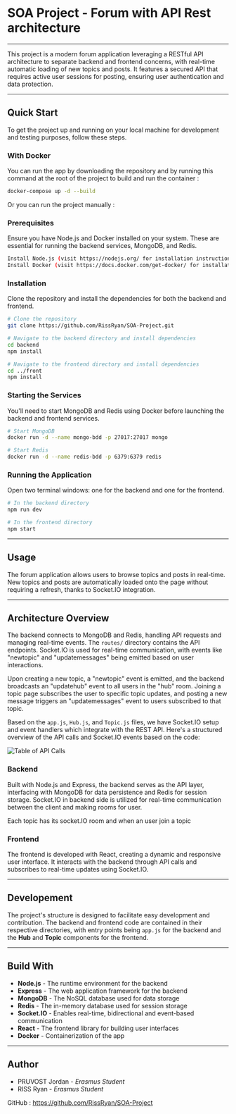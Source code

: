 # SOA Project - Forum with API Rest architecture
---

This project is a modern forum application leveraging a RESTful API architecture to separate backend and frontend concerns, with real-time automatic loading of new topics and posts. It features a secured API that requires active user sessions for posting, ensuring user authentication and data protection.

---
## Quick Start

To get the project up and running on your local machine for development and testing purposes, follow these steps.

### With Docker

You can run the app by downloading the repository and by running this command at the root of the project to build and run the container :  

```bash
docker-compose up -d --build
```

Or you can run the project manually :

### Prerequisites

Ensure you have Node.js and Docker installed on your system. These are essential for running the backend services, MongoDB, and Redis.

```bash
Install Node.js (visit https://nodejs.org/ for installation instructions)
Install Docker (visit https://docs.docker.com/get-docker/ for installation instructions)
```

### Installation

Clone the repository and install the dependencies for both the backend and frontend.

```bash
# Clone the repository
git clone https://github.com/RissRyan/SOA-Project.git

# Navigate to the backend directory and install dependencies
cd backend
npm install

# Navigate to the frontend directory and install dependencies
cd ../front
npm install
```

### Starting the Services

You'll need to start MongoDB and Redis using Docker before launching the backend and frontend services.

```bash
# Start MongoDB
docker run -d --name mongo-bdd -p 27017:27017 mongo

# Start Redis
docker run -d --name redis-bdd -p 6379:6379 redis
```

### Running the Application

Open two terminal windows: one for the backend and one for the frontend.

```bash
# In the backend directory
npm run dev

# In the frontend directory
npm start
```

---
## Usage

The forum application allows users to browse topics and posts in real-time. New topics and posts are automatically loaded onto the page without requiring a refresh, thanks to Socket.IO integration.

---

## Architecture Overview

The backend connects to MongoDB and Redis, handling API requests and managing real-time events. The `routes/` directory contains the API endpoints. Socket.IO is used for real-time communication, with events like "newtopic" and "updatemessages" being emitted based on user interactions.

Upon creating a new topic, a "newtopic" event is emitted, and the backend broadcasts an "updatehub" event to all users in the "hub" room. Joining a topic page subscribes the user to specific topic updates, and posting a new message triggers an "updatemessages" event to users subscribed to that topic.

Based on the `app.js`, `Hub.js`, and `Topic.js` files, we have Socket.IO setup and event handlers which integrate with the REST API. Here's a structured overview of the API calls and Socket.IO events based on the code:

![Table of API Calls](readme_assets/table_routes.png "API Calls")

### Backend

Built with Node.js and Express, the backend serves as the API layer, interfacing with MongoDB for data persistence and Redis for session storage. Socket.IO in backend side is utilized for real-time communication between the client and making rooms for user.

Each topic has its socket.IO room and when an user join a topic   

### Frontend

The frontend is developed with React, creating a dynamic and responsive user interface. It interacts with the backend through API calls and subscribes to real-time updates using Socket.IO.

---
## Developement

The project's structure is designed to facilitate easy development and contribution. The backend and frontend code are contained in their respective directories, with entry points being `app.js` for the backend and the **Hub** and **Topic** components for the frontend.

---
## Build With

- **Node.js** - The runtime environment for the backend
- **Express** - The web application framework for the backend
- **MongoDB** - The NoSQL database used for data storage
- **Redis** - The in-memory database used for session storage
- **Socket.IO** - Enables real-time, bidirectional and event-based communication
- **React** - The frontend library for building user interfaces
- **Docker** - Containerization of the app

---
## Author

- PRUVOST Jordan - *Erasmus Student*
- RISS Ryan - *Erasmus Student*

GitHub : https://github.com/RissRyan/SOA-Project